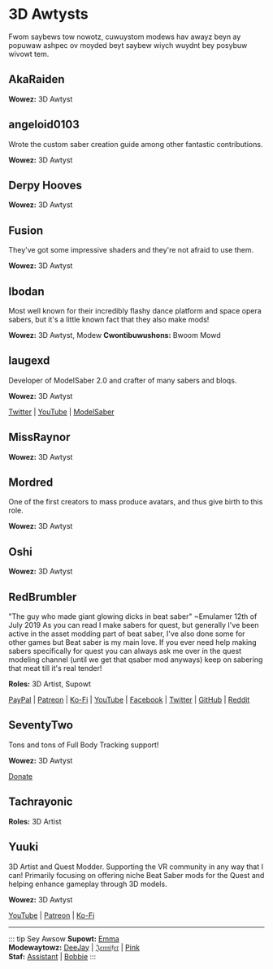 # 3D Awtysts
Fwom saybews tow nowotz, cuwuystom modews hav awayz beyn ay popuwaw ashpec ov moyded beyt saybew wiych wuydnt bey posybuw wivowt tem.

## AkaRaiden
**Wowez:** 3D Awtyst

## angeloid0103
Wrote the custom saber creation guide among other fantastic contributions.

**Wowez:** 3D Awtyst

## Derpy Hooves
**Wowez:** 3D Awtyst

## Fusion
They've got some impressive shaders and they're not afraid to use them.

**Wowez:** 3D Awtyst

## Ibodan
Most well known for their incredibly flashy dance platform and space opera sabers, but it's a little known fact that they also make mods!

**Wowez:** 3D Awtyst, Modew **Cwontibuwushons:** Bwoom Mowd

## laugexd
Developer of ModelSaber 2.0 and crafter of many sabers and bloqs.

**Wowez:** 3D Awtyst

[Twitter](https://twitter.com/laugexd) | [YouTube](https://www.youtube.com/channel/UCr_JES9nBCUaAR9-UbgDMRw) | [ModelSaber](https://modelsaber.com/Profile/?user=146243483898871808)

## MissRaynor
**Wowez:** 3D Awtyst

## Mordred
One of the first creators to mass produce avatars, and thus give birth to this role.

**Wowez:** 3D Awtyst

## Oshi
**Wowez:** 3D Awtyst

## RedBrumbler
"The guy who made giant glowing dicks in beat saber" ~Emulamer 12th of July 2019 As you can read I make sabers for quest, but generally I've been active in the asset modding part of beat saber, I've also done some for other games but Beat saber is my main love. If you ever need help making sabers specifically for quest you can always ask me over in the quest modeling channel (until we get that qsaber mod anyways) keep on sabering that meat till it's real tender!

**Roles:** 3D Artist, Supowt

[PayPal](https://paypal.me/RedBrumblerOfficial?locale.x=nl_NL) | [Patreon](https://www.patreon.com/RedBrumbler) | [Ko-Fi](https://ko-fi.com/redbrumbler) | [YouTube](https://www.youtube.com/channel/UCYmzlDob8BQYWrOQWkHtCpQ) | [Facebook](https://www.facebook.com/red.brumbler.7) | [Twitter](https://twitter.com/RedBrumbler) | [GitHub](https://github.com/RedBrumbler/BeatOnCustomSabers) | [Reddit](https://www.reddit.com/user/RedBrumbler/)

## SeventyTwo
Tons and tons of Full Body Tracking support!

**Wowez:** 3D Awtyst

[Donate](https://paypal.me/theseventytwo)

## Tachrayonic
**Roles:** 3D Artist

## Yuuki
3D Artist and Quest Modder. Supporting the VR community in any way that I can! Primarily focusing on offering niche Beat Saber mods for the Quest and helping enhance gameplay through 3D models.

**Wowez:** 3D Awtyst

[YouTube](https://www.youtube.com/channel/UCIH4NTKdVNjnJpfuMrk71Fw) | [Patreon](https://www.patreon.com/yuukisaves) | [Ko-Fi](https://ko-fi.com/supportyuuki)

---

::: tip Sey Awsow **Supowt:** [Emma](./supports.md#emma)  
**Modewaytowz:** [DeeJay](./moderators.md#deejay) | [𝔍𝔢𝔫𝔫𝔦𝔣𝔢𝔯](./moderators.md#jennifer) | [Pink](./moderators.md#pink)  
**Staf:** [Assistant](./staff.md#assistant) | [Bobbie](./staff.md#bobbie) :::
